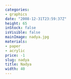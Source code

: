 ```yaml
---
categories:
- graphics
date: "2008-12-31T23:59:37Z"
height: 65
inStock: false
isVisible: false
mainImage: nadya.jpg
materials:
- paper
- acrylic
price: -1
slug: nadya
title: Nadya
width: 40
---
```


